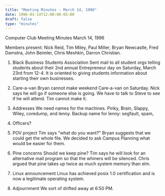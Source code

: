 ```yaml
---
title: "Meeting Minutes - March 14, 1996"
date: 1996-03-14T12:00:00-05:00
draft: false
type: "minutes"
---
```


Computer Club Meeting Minutes March 14, 1996 </p><p>
Members present: Nick Reid, Tim Miley, Paul Miller, Bryan Newcastle, Fred Damstra, John Beimler, Chris Meshkin, Darron Christian. </p><p>
1) Black Business Students Association    Sent mail to all student orgs telling students about their 2nd annual Entrepreneur day on Saturday, March 23rd from 12-4.  It is oriented to giving students information about starting their own businesses. </p><p>
2) Care-a-van    Bryan cannot make weekend Care-a-van on Saturday.  Nick says he will go if someone else is going.  We have to talk to Steve to see if he will attend.  Tim cannot make it. </p><p>
3) Addresses    We need names for the machines.  Pinky, Brain, Slappy, Wiley, coredump, and lenny.  Backup name for lenny: segfault, spam,  </p><p>
4) Officers? </p><p>
5) POV project    Tim says "what do you want?"  Bryan suggests that we could get the whole file.  We decided to ask Campus Planning what would be easier for them. </p><p>
6) Pine concerns    Should we keep pine?  Tim says he will look for an alternative mail program so that the whiners will be silenced.  Chris argued that pine takes up twice as much system memory than elm.   </p><p>
7) Linux announcement    Linux has achieved posix 1.0 certification and is now a legitimate operating system.   </p><p>
8) Adjournment    We sort of drifted away at 6:50 PM. </p><p>
</p>
